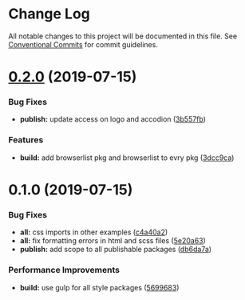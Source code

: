 # Change Log

All notable changes to this project will be documented in this file.
See [Conventional Commits](https://conventionalcommits.org) for commit guidelines.

# [0.2.0](https://github.com/fremtind/jokul/compare/@fremtind/parcel-consumer-example@0.1.0...@fremtind/parcel-consumer-example@0.2.0) (2019-07-15)


### Bug Fixes

* **publish:** update access on logo and accodion ([3b557fb](https://github.com/fremtind/jokul/commit/3b557fb))


### Features

* **build:** add browserlist pkg and browserlist to evry pkg ([3dcc9ca](https://github.com/fremtind/jokul/commit/3dcc9ca))





# 0.1.0 (2019-07-15)


### Bug Fixes

* **all:** css imports in other examples ([c4a40a2](https://github.com/fremtind/jokul/commit/c4a40a2))
* **all:** fix formatting errors in html and scss files ([5e20a63](https://github.com/fremtind/jokul/commit/5e20a63))
* **publish:** add scope to all publishable packages ([db6da7a](https://github.com/fremtind/jokul/commit/db6da7a))


### Performance Improvements

* **build:** use gulp for all style packages ([5699683](https://github.com/fremtind/jokul/commit/5699683))

